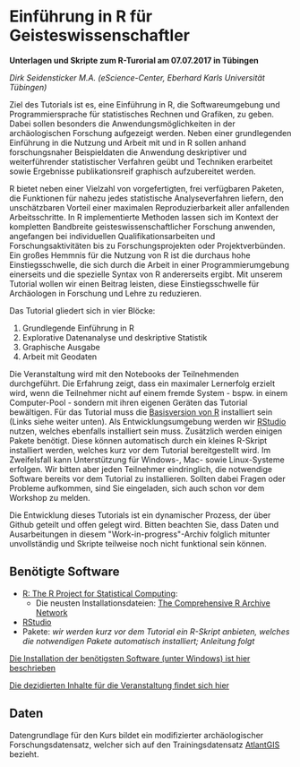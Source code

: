 # Einführung in R für Geisteswissenschaftler

**Unterlagen und Skripte zum R-Turorial am 07.07.2017 in Tübingen**

*Dirk Seidensticker M.A. (eScience-Center, Eberhard Karls Universität Tübingen)*

Ziel des Tutorials ist es, eine Einführung in R, die Softwareumgebung und Programmiersprache für statistisches Rechnen und Grafiken, zu geben. Dabei sollen besonders die Anwendungsmöglichkeiten in der archäologischen Forschung aufgezeigt werden. Neben einer grundlegenden Einführung in die Nutzung und Arbeit mit und in R sollen anhand forschungsnaher Beispieldaten die Anwendung deskriptiver und weiterführender statistischer Verfahren geübt und Techniken erarbeitet sowie Ergebnisse publikationsreif graphisch aufzubereitet werden.

R bietet neben einer Vielzahl von vorgefertigten, frei verfügbaren Paketen, die Funktionen für nahezu jedes statistische Analyseverfahren liefern, den unschätzbaren Vorteil einer maximalen Reproduzierbarkeit aller anfallenden Arbeitsschritte. In R implementierte Methoden lassen sich im Kontext der kompletten Bandbreite geisteswissenschaftlicher Forschung anwenden, angefangen bei individuellen Qualifikationsarbeiten und Forschungsaktivitäten bis zu Forschungsprojekten oder Projektverbünden. Ein großes Hemmnis für die Nutzung von R ist die durchaus hohe Einstiegsschwelle, die sich durch die Arbeit in einer Programmierumgebung einerseits und die spezielle Syntax von R andererseits ergibt. Mit unserem Tutorial wollen wir einen Beitrag leisten, diese Einstiegsschwelle für Archäologen in Forschung und Lehre zu reduzieren.

Das Tutorial gliedert sich in vier Blöcke:

1. Grundlegende Einführung in R
2. Explorative Datenanalyse und deskriptive Statistik
3. Graphische Ausgabe
4. Arbeit mit Geodaten

Die Veranstaltung wird mit den Notebooks der Teilnehmenden durchgeführt. Die Erfahrung zeigt, dass ein maximaler Lernerfolg erzielt wird, wenn die Teilnehmer nicht auf einem fremde System - bspw. in einem Computer-Pool - sondern mit ihren eigenen Geräten das Tutorial bewältigen. Für das Tutorial muss die [Basisversion von R](https://www.r-project.org/) installiert sein (Links siehe weiter unten). Als Entwicklungsumgebung werden wir [RStudio](https://www.rstudio.com/products/rstudio/) nutzen, welches ebenfalls installiert sein muss. Zusätzlich werden einigen Pakete benötigt. Diese können automatisch durch ein kleines R-Skript installiert werden, welches kurz vor dem Tutorial bereitgestellt wird. Im Zweifelsfall kann Unterstützung für Windows-, Mac- sowie Linux-Systeme erfolgen. Wir bitten aber jeden Teilnehmer eindringlich, die notwendige Software bereits vor dem Tutorial zu installieren. Sollten dabei Fragen oder Probleme aufkommen, sind Sie eingeladen, sich auch schon vor dem Workshop zu melden.  

Die Entwicklung dieses Tutorials ist ein dynamischer Prozess, der über Github geteilt und offen gelegt wird. Bitten beachten Sie, dass Daten und Ausarbeitungen in diesem "Work-in-progress"-Archiv folglich mitunter unvollständig und Skripte teilweise noch nicht funktional sein können. 

## Benötigte Software
* [R: The R Project for Statistical Computing](https://www.r-project.org/):
	* Die neusten Installationsdateien: [The Comprehensive R Archive Network](http://ftp5.gwdg.de/pub/misc/cran/)
* [RStudio](https://www.rstudio.com/products/rstudio/download/)
* Pakete: *wir werden kurz vor dem Tutorial ein R-Skript anbieten, welches die notwendigen Pakete automatisch installiert; Anleitung folgt*

[Die Installation der benötigsten Software (unter Windows) ist hier beschrieben](https://github.com/eScienceCenter/R-Tutorial_20170707/blob/master/Installationsanleitung_Windows.pdf)

[Die dezidierten Inhalte für die Veranstaltung findet sich hier](https://github.com/eScienceCenter/R-Tutorial_20170707/blob/master/Zeitplan.md)

## Daten
Datengrundlage für den Kurs bildet ein modifizierter archäologischer Forschungsdatensatz, welcher sich auf den Trainingsdatensatz [AtlantGIS](https://github.com/kacebe/AtlantGIS) bezieht.